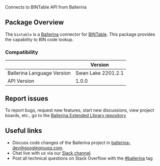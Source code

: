 Connects to BINTable API from Ballerina

## Package Overview
The `bintable` is a [Ballerina](https://ballerina.io/) connector for [BINTable](https://bintable.com/get-api).
This package provides the capability to BIN code lookup.

### Compatibility
|                               | Version               |
|-------------------------------|-----------------------|
| Ballerina Language Version    | Swan Lake 2201.2.1      |
| API Version                   | 1.0.0                 |

## Report issues
To report bugs, request new features, start new discussions, view project boards, etc., go to the [Ballerina Extended Library repository](https://github.com/ballerina-platform/ballerina-extended-library)

## Useful links
- Discuss code changes of the Ballerina project in [ballerina-dev@googlegroups.com](mailto:ballerina-dev@googlegroups.com).
- Chat live with us via our [Slack channel](https://ballerina.io/community/slack/).
- Post all technical questions on Stack Overflow with the [#ballerina](https://stackoverflow.com/questions/tagged/ballerina) tag
